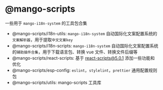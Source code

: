# @mango-scripts

一些用于 `mango-i18n-system` 的工具包合集

- @mango-scripts/i18n-utils: `mango-i18n-system` 自动国际化文案配置系统的`文案解析器`，用于提取`中文文案key`
- @mango-scripts/i18n-scripts: `mango-i18n-system` 自动国际化文案配置系统的`辅助插件合集`，用于下载语言包、转换 vue 文件、转换文件后缀等
- @mango-scripts/react-scripts: 基于 [react-scripts@5.0.1](https://github.com/facebook/create-react-app/tree/main/packages/react-scripts) 添加一些功能和优化
- @mango-scripts/esp-config: `eslint`，`stylelint`，`prettier` 通用配置规则包
- @mango-scripts/utils: mango-scripts 工具库

